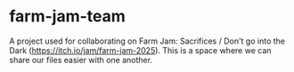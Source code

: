 # farm-jam-team
A project used for collaborating on Farm Jam: Sacrifices / Don't go into the Dark (https://itch.io/jam/farm-jam-2025). This is a space where we can share our files easier with one another.
